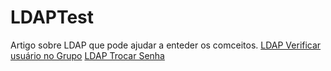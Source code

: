 # LDAPTest

Artigo sobre LDAP que pode ajudar a enteder os comceitos.
[LDAP Verificar usuário no Grupo](https://wilsonsantosnet.medium.com/ldap-usu%C3%A1rios-c799d61c96be)
[LDAP Trocar Senha](https://wilsonsantosnet.medium.com/trocar-senha-por-ldap-871b7424eba1)

